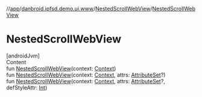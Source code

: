 //[app](../../index.md)/[danbroid.ipfsd.demo.ui.www](../index.md)/[NestedScrollWebView](index.md)/[NestedScrollWebView](-nested-scroll-web-view.md)



# NestedScrollWebView  
[androidJvm]  
Content  
fun [NestedScrollWebView](-nested-scroll-web-view.md)(context: [Context](https://developer.android.com/reference/kotlin/android/content/Context.html))  
fun [NestedScrollWebView](-nested-scroll-web-view.md)(context: [Context](https://developer.android.com/reference/kotlin/android/content/Context.html), attrs: [AttributeSet](https://developer.android.com/reference/kotlin/android/util/AttributeSet.html)?)  
fun [NestedScrollWebView](-nested-scroll-web-view.md)(context: [Context](https://developer.android.com/reference/kotlin/android/content/Context.html), attrs: [AttributeSet](https://developer.android.com/reference/kotlin/android/util/AttributeSet.html)?, defStyleAttr: [Int](https://kotlinlang.org/api/latest/jvm/stdlib/kotlin/-int/index.html))  



